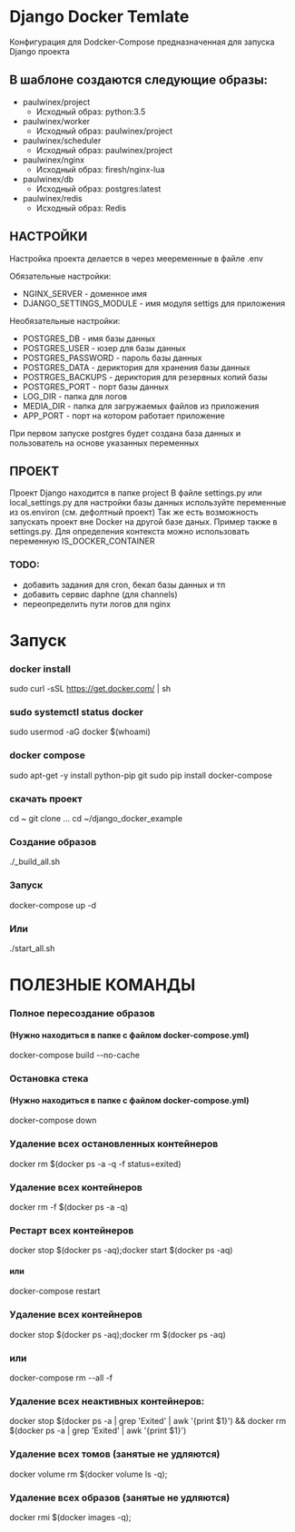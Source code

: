 
# Django Docker Temlate
Конфигурация для Dodcker-Compose предназначенная для запуска Django проекта

## В шаблоне создаются следующие образы:

- paulwinex/project
    - Исходный образ: python:3.5
- paulwinex/worker
    - Исходный образ: paulwinex/project
- paulwinex/scheduler
    - Исходный образ: paulwinex/project
- paulwinex/nginx
    - Исходный образ: firesh/nginx-lua
- paulwinex/db
    - Исходный образ: postgres:latest
- paulwinex/redis
    - Исходный образ: Redis


## НАСТРОЙКИ

Настройка проекта делается в через мееременные в файле .env

Обязательные настройки:

- NGINX_SERVER - доменное имя
- DJANGO_SETTINGS_MODULE - имя модуля settigs для приложения

Необязательные настройки:

- POSTGRES_DB - имя базы данных 
- POSTGRES_USER - юзер для базы данных
- POSTGRES_PASSWORD - пароль базы данных
- POSTGRES_DATA - дериктория для хранения базы данных
- POSTRGES_BACKUPS - дериктория для резервных копий базы
- POSTGRES_PORT - порт базы данных
- LOG_DIR - папка для логов
- MEDIA_DIR - папка для загружаемых файлов из приложения
- APP_PORT - порт на котором работает приложение

При первом запуске postgres будет создана база данных и пользователь на основе указанных переменных

## ПРОЕКТ

Проект Django находится в папке project
В файле settings.py или local_settings.py для настройки базы данных используйте переменные из os.environ (см. дефолтный проект)
Так же есть возможность запускать проект вне Docker на другой базе даных. Пример также в settings.py. Для определения контекста можно использовать переменную IS_DOCKER_CONTAINER

### TODO:

- добавить задания для cron, бекап базы данных и тп
- добавить сервис daphne (для channels)
- переопределить пути логов для nginx

# Запуск

### docker install
sudo curl -sSL https://get.docker.com/ | sh

### sudo systemctl status docker
sudo usermod -aG docker $(whoami)

### docker compose
sudo apt-get -y install python-pip git
sudo pip install docker-compose

### скачать проект
cd ~
git clone ...
cd ~/django_docker_example

### Создание образов
./_build_all.sh

### Запуск
docker-compose up -d

### Или
./start_all.sh


# ПОЛЕЗНЫЕ КОМАНДЫ


### Полное пересоздание образов
#### (Нужно находиться в папке с файлом docker-compose.yml)
docker-compose build --no-cache

### Остановка стека
#### (Нужно находиться в папке с файлом docker-compose.yml)
docker-compose down

### Удаление всех остановленных контейнеров
docker rm $(docker ps -a -q -f status=exited)

### Удаление всех контейнеров
docker rm -f $(docker ps -a -q)

### Рестарт всех контейнеров
docker stop $(docker ps -aq);docker start $(docker ps -aq)
#### или
docker-compose restart

### Удаление всех контейнеров
docker stop $(docker ps -aq);docker rm $(docker ps -aq)
### или
docker-compose rm --all -f

### Удаление всех неактивных контейнеров:
docker stop $(docker ps -a | grep 'Exited' | awk '{print $1}') && docker rm $(docker ps -a | grep 'Exited' | awk '{print $1}')

### Удаление всех томов (занятые не удляются) 
docker volume rm $(docker volume ls -q);

### Удаление всех образов (занятые не удляются) 
docker rmi $(docker images -q);
